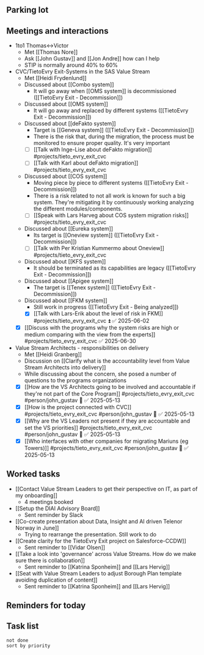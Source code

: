 ## Parking lot
## Meetings and interactions
- 1to1 Thomas<->Victor
	- Met [[Thomas Nore]]
	- Ask [[John Gustav]] and [[Jon Andre]] how can I help
	- STIP is normally around 40% to 60%
- CVC/TietoEvry Exit-Systems in the SAS Value Stream
	- Met [[Heidi Frydenlund]]
	- Discussed about [[Combo system]]
		- It will go away when [[OMS system]] is decommissioned ([[TietoEvry Exit - Decommission]])
	- Discussed about [[OMS system]]
		- It will go away and replaced by different systems ([[TietoEvry Exit - Decommission]])
	- Discussed about [[deFakto system]]
		- Target is [[Geneva system]] ([[TietoEvry Exit - Decommission]])
		- There is the risk that, during the migration, the process must be monitored to ensure proper quality. It's very important
		- [ ] [[Talk with Inge-Lise about deFakto migration]] #projects/tieto_evry_exit_cvc
		- [ ] [[Talk with Karl about deFakto migration]] #projects/tieto_evry_exit_cvc
	- Discussed about [[COS system]]
		- Moving piece by piece to different systems ([[TietoEvry Exit - Decommission]])
		- There is a risk related to not all work is known for such a big system. They're mitigating it by continuously working analyzing the different modules/components.
		- [ ] [[Speak with Lars Harveg about COS system migration risks]] #projects/tieto_evry_exit_cvc
	- Discussed about [[Eureka system]]
		- Its target is [[Oneview system]] ([[TietoEvry Exit - Decommission]])
		- [ ] [[Talk with Per Kristian Kummermo about Oneview]] #projects/tieto_evry_exit_cvc
	- Discussed about [[KFS system]]
		- It should be terminated as its capabilities are legacy ([[TietoEvry Exit - Decommission]])
	- Discussed about [[Apigee system]]
		- The target is [[Tenex system]] ([[TietoEvry Exit - Decommission]])
	- Discussed about [[FKM system]]
		- Still work in progress ([[TietoEvry Exit - Being analyzed]])
		- [x] [[Talk with Lars-Erik about the level of risk in FKM]] #projects/tieto_evry_exit_cvc ⏫ ✅ 2025-06-02
	- [x] [[Discuss with the programs why the system risks are high or medium comparing with the view from the experts]] #projects/tieto_evry_exit_cvc ✅ 2025-06-30
- Value Stream Architects - responsibilities on delivery
	- Met [[Heidi Granberg]]
	- Discussion on [[Clarify what is the accountability level from Value Stream Architects into delivery]]
	- While discussing about the concern, she posed a number of questions to the programs organizations
	- [x] [[How are the VS Architects going to be involved and accountable if they're not part of the Core Program]] #projects/tieto_evry_exit_cvc #person/john_gustav 🔼 ✅ 2025-05-13
	- [x] [[How is the project connected with CVC]] #projects/tieto_evry_exit_cvc #person/john_gustav 🔼 ✅ 2025-05-13
	- [x] [[Why are the VS Leaders not present if they are accountable and set the VS priorities]] #projects/tieto_evry_exit_cvc #person/john_gustav 🔼 ✅ 2025-05-13
	- [x] [[Who interfaces with other companies for migrating Mariuns (eg Towers)]] #projects/tieto_evry_exit_cvc #person/john_gustav 🔼 ✅ 2025-05-13
## Worked tasks
- [[Contact Value Stream Leaders to get their perspective on IT, as part of my onboarding]]
	- 4 meetings booked
- [[Setup the DIAI Advisory Board]]
	- Sent reminder by Slack
- [[Co-create presentation about Data, Insight and AI driven Telenor Norway in June]]
	- Trying to rearrange the presentation. Still work to do
- [[Create clarity for the TietoEvry Exit project on Salesforce-CCDW]]
	- Sent reminder to [[Vidar Olsen]]
- [[Take a look into 'governance' across Value Streams. How do we make sure there is collaboration]]
	- Sent reminder to [[Katrina Sponheim]] and [[Lars Hervig]]
- [[Seat with Value Stream Leaders to adjust Borough Plan template avoiding duplication of content]]
	- Sent reminder to [[Katrina Sponheim]] and [[Lars Hervig]]
## Reminders for today

## Task list
```tasks
not done
sort by priority
```
